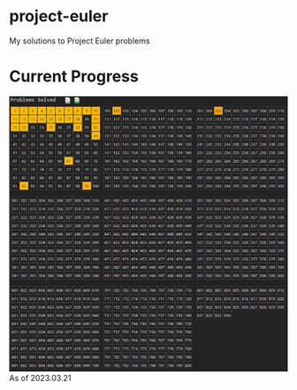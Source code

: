 # project-euler
My solutions to Project Euler problems

# Current Progress
<img src="./progress.png">
As of 2023.03.21

